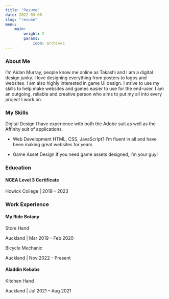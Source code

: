 ```yaml
---
title: "Resume"
date: 2022-03-06
slug: "resume"
menu:
    main:
        weight: 2
        params: 
            icon: archives
---
```


### About Me
I’m Aidan Murray, people know me online as Takashi and I am a digital design junky. I love designing everything from posters to logos and websites. I am also highly interested in game UI design. I strive to use my skills to help make websites and games easier to use for the end-user. I am an outgoing, reliable and creative person who aims to put my all into every project I work on.

### My Skills
Digital Design
I have experience with both the Adobe suit as well as the Affinity suit of applications.

- Web Development
HTML, CSS, JavaScript? I’m fluent in all and have been making great websites for years

- Game Asset Design
If you need game assets designed, I’m your guy!

### Education
#### NCEA Level 3 Certificate

Howick College | 2019 – 2023

### Work Experience
#### My Ride Botany
Store Hand

Auckland | Mar 2019 – Feb 2020

Bicycle Mechanic

Auckland | Nov 2022 – Present

#### Aladdin Kebabs
Kitchen Hand

Auckland | Jul 2021 – Aug 2021